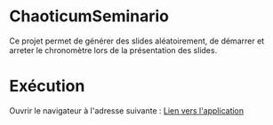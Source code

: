 # ChaoticumSeminario
Ce projet permet de générer des slides aléatoirement, de démarrer et arreter le chronomètre lors de la présentation des slides.

# Exécution
Ouvrir le navigateur à l'adresse suivante : [Lien vers l'application]( https://ijawhar.github.io/ChaoticumSeminario/AleaConf)